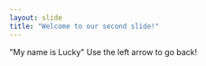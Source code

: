 ```yaml
---
layout: slide
title: "Welcome to our second slide!"
---
```

"My name is Lucky"
Use the left arrow to go back!
